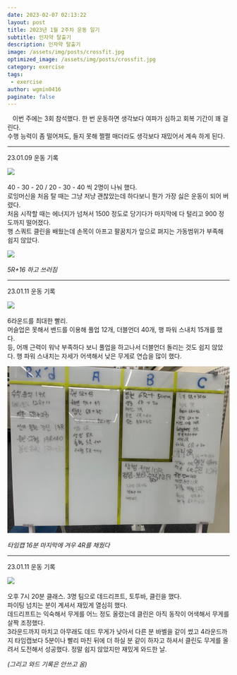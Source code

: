```yaml
---
date: 2023-02-07 02:13:22
layout: post
title: 2023년 1월 2주차 운동 일기
subtitle: 인자약 탈출기
description: 인자약 탈출기
image: /assets/img/posts/crossfit.jpg
optimized_image: /assets/img/posts/crossfit.jpg
category: exercise
tags:
 - exercise
author: wgmin0416
paginate: false
---
```


&nbsp;&nbsp; 이번 주에는 3회 참석했다. 한 번 운동하면 생각보다 여파가 심하고 회복 기간이 꽤 걸린다.  
수행 능력이 좀 떨어져도, 들지 못해 쩔쩔 매더라도 생각보다 재밌어서 계속 하게 된다.

<hr/>

23.01.09 운동 기록

<img src="/assets/img/posts/2023-01-31-crossfit-1/230109_wod.jpg"/>

40 - 30 - 20 / 20 - 30 - 40 씩 2명이 나눠 했다.  
로잉머신을 처음 탈 때는 그냥 저냥 괜찮았는데 하다보니 뭔가 가장 싫은 운동이 되어 버렸다.  
처음 시작할 때는 에너지가 넘쳐서 1500 정도로 당기다가 마지막에 다 털리고 900 정도까지 떨어졌다.  
행 스쿼트 클린을 배웠는데 손목이 아프고 팔꿈치가 앞으로 펴지는 가동범위가 부족해 쉽지 않았다. 

<img src="/assets/img/posts/2023-01-31-crossfit-1/230109_record.jpg"/>


*5R+16 하고 쓰러짐* <br/>

<hr/>

23.01.11 운동 기록

<img src="/assets/img/posts/2023-01-31-crossfit-1/230111_wod.jpg"/>

6라운드를 최대한 빨리.  
머슬업은 못해서 밴드를 이용해 풀업 12개, 더블언더 40개, 행 파워 스내치 15개를 했다.  
등, 어깨 근력이 워낙 부족하다 보니 풀업을 하고나서 더블언더 돌리는 것도 쉽지 않았다.
행 파워 스내치는 자세가 어색해서 낮은 무게로 연습을 많이 했다.

<img src="/assets/img/posts/2023-01-31-crossfit-1/230103_record.jpg"/>


*타임캡 16분 마지막에 겨우 4R를 채웠다* <br/>

<hr/>

23.01.11 운동 기록

<img src="/assets/img/posts/2023-01-31-crossfit-1/230113_wod.jpg"/>

오후 7시 20분 클래스. 3명 팀으로 데드리프트, 토투바, 클린을 했다.  
파이팅 넘치는 분이 계셔서 재밌게 열심히 했다.  
데드리프트는 익숙해서 무게를 어느 정도 올렸는데 클린은 아직 동작이 어색해서 무게를 살짝 조정했다.  
3라운드까지 마치고 아무래도 데드 무게가 낮아서 다른 분 바벨을 같이 썼고
4라운드까지 타임캡보다 5분이나 빨리 마친 뒤에 더 하실 분 같이 하자고 하셔서 클린도 무게를 올려서 도전해서 성공했다.
정말 쉽지 않았지만 재밌게 와드한 날.

*(그리고 와드 기록은 안쓰고 옴)* <br/>